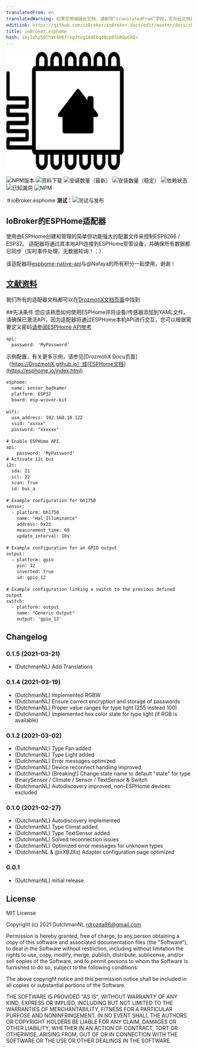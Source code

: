 ```yaml
---
translatedFrom: en
translatedWarning: 如果您想编辑此文档，请删除“translatedFrom”字段，否则此文档将再次自动翻译
editLink: https://github.com/ioBroker/ioBroker.docs/edit/master/docs/zh-cn/adapterref/iobroker.esphome/README.md
title: ioBroker.esphome
hash: i0jIzhp5OlhVc4b6frxgJYvg1A4EbqdBspOSUAQwCHI=
---
```

![标识](../../../en/adapterref/iobroker.esphome/admin/esphome.png)

![NPM版本](http://img.shields.io/npm/v/iobroker.esphome.svg)
![资料下载](https://img.shields.io/npm/dm/iobroker.esphome.svg)
![安装数量（最新）](http://iobroker.live/badges/esphome-installed.svg)
![安装数量（稳定）](http://iobroker.live/badges/esphome-stable.svg)
![依赖状态](https://img.shields.io/david/DrozmotiX/iobroker.esphome.svg)
![已知漏洞](https://snyk.io/test/github/DrozmotiX/ioBroker.esphome/badge.svg)
![NPM](https://nodei.co/npm/iobroker.esphome.png?downloads=true)

＃ioBroker.esphome
**测试：**![测试与发布](https://github.com/DrozmotiX/ioBroker.esphome/workflows/Test%20and%20Release/badge.svg)

## IoBroker的ESPHome适配器
使用由ESPHome创建和管理的简单但功能强大的配置文件来控制ESP8266 / ESP32。
适配器将通过其本地API连接到ESPHome受管设备，并确保所有数据都已同步（实时事件处理，无数据轮询！：）

该适配器将[esphome-native-api](https://github.com/Nafaya/esphome-native-api#readme)与@Nafaya的所有积分一起使用，谢谢！

## [文献资料](https://DrozmotiX.github.io/languages/en/ESPHome/)
我们所有的适配器文档都可以在[DrozmotiX文档页面](https://DrozmotiX.github.io)中找到

##先决条件
您应该熟悉如何使用ESPHome并将设备/传感器添加到YAML文件。
请确保已激活API，因为适配器将通过ESPHome本机API进行交互，您可以根据需要定义密码[请参阅ESPHome API参考](https://esphome.io/components/api.html?highlight=api)

```
api:
  password: 'MyPassword'
```

示例配置，有关更多示例，请参见[DrozmotiX Docu页面]（https://DrozmotiX.github.io）或[ESPHome文档](https://esphome.io/index.html)

```
esphome:
  name: sensor_badkamer
  platform: ESP32
  board: esp-wrover-kit

wifi:
  use_address: 192.168.10.122
  ssid: "xxxxx"
  password: "xxxxxx"

# Enable ESPHome API
api:
    password: 'MyPassword'
# Activate i2c bus
i2c:
  sda: 21
  scl: 22
  scan: True
  id: bus_a

# Example configuration for bh1750
sensor:
  - platform: bh1750
    name: "Hal_Illuminance"
    address: 0x23
    measurement_time: 69
    update_interval: 10s

# Example configuration for an GPIO output
output:
  - platform: gpio
    pin: 12
    inverted: true
    id: gpio_12

# Example configuration linking a switch to the previous defined output
switch:
  - platform: output
    name: "Generic Output"
    output: 'gpio_12'

```

## Changelog

<!--
    Placeholder for the next version (at the beginning of the line):
    ### __WORK IN PROGRESS__
-->

### 0.1.5 (2021-03-21)
* (DutchmanNL) Add Translations

### 0.1.4 (2021-03-19)
* (DutchmanNL) Implemented RGBW
* (DutchmanNL) Ensure correct encryption and storage of passwords
* (DutchmanNL) Proper value ranges for type light (255 instead 100)
* (DutchmanNL) Implemented hex color state for type light (if RGB is available)

### 0.1.2 (2021-03-02)
* (DutchmanNL) Type Fan added
* (DutchmanNL) Type Light added
* (DutchmanNL) Error messages optimized
* (DutchmanNL) Device reconnect handling improved
* (DutchmanNL) [Breaking!] Change state name to default "state" for type BinarySensor / Climate / Sensor / TextSensor & Switch  
* (DutchmanNL) Autodiscovery improved, non-ESPHome devices excluded

### 0.1.0 (2021-02-27)
* (DutchmanNL) Autodiscovery implemented
* (DutchmanNL) Type Climat added
* (DutchmanNL) Type TextSensor added
* (DutchmanNL) Solved reconnection issues
* (DutchmanNL) Optimized error messages for unknown types
* (DutchmanNL & @xXBJXx) Adapter configuration page optimized

### 0.0.1
* (DutchmanNL) initial release

## License
MIT License

Copyright (c) 2021 DutchmanNL <rdrozda86@gmail.com>

Permission is hereby granted, free of charge, to any person obtaining a copy
of this software and associated documentation files (the "Software"), to deal
in the Software without restriction, including without limitation the rights
to use, copy, modify, merge, publish, distribute, sublicense, and/or sell
copies of the Software, and to permit persons to whom the Software is
furnished to do so, subject to the following conditions:

The above copyright notice and this permission notice shall be included in all
copies or substantial portions of the Software.

THE SOFTWARE IS PROVIDED "AS IS", WITHOUT WARRANTY OF ANY KIND, EXPRESS OR
IMPLIED, INCLUDING BUT NOT LIMITED TO THE WARRANTIES OF MERCHANTABILITY,
FITNESS FOR A PARTICULAR PURPOSE AND NONINFRINGEMENT. IN NO EVENT SHALL THE
AUTHORS OR COPYRIGHT HOLDERS BE LIABLE FOR ANY CLAIM, DAMAGES OR OTHER
LIABILITY, WHETHER IN AN ACTION OF CONTRACT, TORT OR OTHERWISE, ARISING FROM,
OUT OF OR IN CONNECTION WITH THE SOFTWARE OR THE USE OR OTHER DEALINGS IN THE
SOFTWARE.